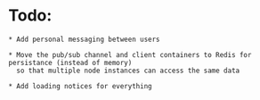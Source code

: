 # Todo:
    * Add personal messaging between users
    
    * Move the pub/sub channel and client containers to Redis for persistance (instead of memory) 
      so that multiple node instances can access the same data

    * Add loading notices for everything